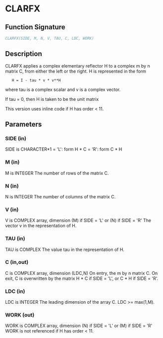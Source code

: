 # CLARFX

## Function Signature

```fortran
CLARFX(SIDE, M, N, V, TAU, C, LDC, WORK)
```

## Description


 CLARFX applies a complex elementary reflector H to a complex m by n
 matrix C, from either the left or the right. H is represented in the
 form

       H = I - tau * v * v**H

 where tau is a complex scalar and v is a complex vector.

 If tau = 0, then H is taken to be the unit matrix

 This version uses inline code if H has order < 11.

## Parameters

### SIDE (in)

SIDE is CHARACTER*1 = 'L': form H * C = 'R': form C * H

### M (in)

M is INTEGER The number of rows of the matrix C.

### N (in)

N is INTEGER The number of columns of the matrix C.

### V (in)

V is COMPLEX array, dimension (M) if SIDE = 'L' or (N) if SIDE = 'R' The vector v in the representation of H.

### TAU (in)

TAU is COMPLEX The value tau in the representation of H.

### C (in,out)

C is COMPLEX array, dimension (LDC,N) On entry, the m by n matrix C. On exit, C is overwritten by the matrix H * C if SIDE = 'L', or C * H if SIDE = 'R'.

### LDC (in)

LDC is INTEGER The leading dimension of the array C. LDC >= max(1,M).

### WORK (out)

WORK is COMPLEX array, dimension (N) if SIDE = 'L' or (M) if SIDE = 'R' WORK is not referenced if H has order < 11.


